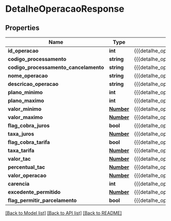 # DetalheOperacaoResponse

## Properties
Name | Type | Description | Notes
------------ | ------------- | ------------- | -------------
**id_operacao** | **int** | {{{detalhe_operacao_response_id_operacao_value}}} | [optional] 
**codigo_processamento** | **string** | {{{detalhe_operacao_response_codigo_processamento_value}}} | [optional] 
**codigo_processamento_cancelamento** | **string** | {{{detalhe_operacao_response_codigo_processamento_cancelamento_value}}} | [optional] 
**nome_operacao** | **string** | {{{detalhe_operacao_response_nome_operacao_value}}} | [optional] 
**descricao_operacao** | **string** | {{{detalhe_operacao_response_descricao_operacao_value}}} | [optional] 
**plano_minimo** | **int** | {{{detalhe_operacao_response_plano_minimo_value}}} | [optional] 
**plano_maximo** | **int** | {{{detalhe_operacao_response_plano_maximo_value}}} | [optional] 
**valor_minimo** | [**Number**](Number.md) | {{{detalhe_operacao_response_valor_minimo_value}}} | [optional] 
**valor_maximo** | [**Number**](Number.md) | {{{detalhe_operacao_response_valor_maximo_value}}} | [optional] 
**flag_cobra_juros** | **bool** | {{{detalhe_operacao_response_flag_cobra_juros_value}}} | [optional] 
**taxa_juros** | [**Number**](Number.md) | {{{detalhe_operacao_response_taxa_juros_value}}} | [optional] 
**flag_cobra_tarifa** | **bool** | {{{detalhe_operacao_response_flag_cobra_tarifa_value}}} | [optional] 
**taxa_tarifa** | [**Number**](Number.md) | {{{detalhe_operacao_response_taxa_tarifa_value}}} | [optional] 
**valor_tac** | [**Number**](Number.md) | {{{detalhe_operacao_response_valor_tac_value}}} | [optional] 
**percentual_tac** | [**Number**](Number.md) | {{{detalhe_operacao_response_percentual_tac_value}}} | [optional] 
**valor_operacao** | [**Number**](Number.md) | {{{detalhe_operacao_response_valor_operacao_value}}} | [optional] 
**carencia** | **int** | {{{detalhe_operacao_response_carencia_value}}} | [optional] 
**excedente_permitido** | [**Number**](Number.md) | {{{detalhe_operacao_response_excedente_permitido_value}}} | [optional] 
**flag_permitir_parcelamento** | **bool** | {{{detalhe_operacao_response_flag_permitir_parcelamento_value}}} | [optional] 

[[Back to Model list]](../README.md#documentation-for-models) [[Back to API list]](../README.md#documentation-for-api-endpoints) [[Back to README]](../README.md)


